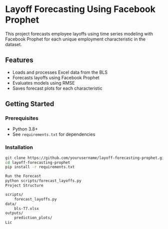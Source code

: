 # Layoff Forecasting Using Facebook Prophet

This project forecasts employee layoffs using time series modeling with Facebook Prophet for each unique employment characteristic in the dataset.

## Features

- Loads and processes Excel data from the BLS
- Forecasts layoffs using Facebook Prophet
- Evaluates models using RMSE
- Saves forecast plots for each characteristic

## Getting Started

### Prerequisites

- Python 3.8+
- See `requirements.txt` for dependencies

### Installation

```bash
git clone https://github.com/yourusername/layoff-forecasting-prophet.git
cd layoff-forecasting-prophet
pip install -r requirements.txt

Run the Forecast
python scripts/forecast_layoffs.py
Project Structure

scripts/
    forecast_layoffs.py
data/
    bls-T7.xlsx
outputs/
    prediction_plots/
Lic
